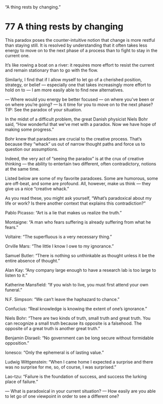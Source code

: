 “A thing rests by changing.”

# 77 A thing rests by changing

This paradox poses the counter-intuitive notion that change is more restful than staying still. It is resolved by understanding that it often takes less energy to move on to the next phase of a process than to fight to stay in the current one.

It’s like rowing a boat on a river: it requires more effort to resist the current and remain stationary than to go with the flow.

Similarly, I find that if I allow myself to let go of a cherished position, strategy, or belief — especially one that takes increasingly more effort to hold on to — I am more easily able to find new alternatives.

— Where would you energy be better focused — on where you've been or on where you’re going?
— Is it time for you to move on to the next phase?
TIP: See the paradox of your situation.

In the midst of a difficult problem, the great Danish physicist Niels Bohr said, “How wonderful that we’ve met with a paradox. Now we have hope of making some progress.”

Bohr knew that paradoxes are crucial to the creative process. That’s because they “whack” us out of narrow thought paths and force us to question our assumptions.

Indeed, the very act of “seeing the paradox” is at the crux of creative thinking — the ability to entertain two different, often contradictory, notions at the same time.

Listed below are some of my favorite paradoxes. Some are humorous, some are off-beat, and some are profound. All, however, make us think — they give us a nice “creative whack.”

As you read these, you might ask yourself, “What’s paradoxical about my life or work? Is there another context that explains this contradiction?”

Pablo Picasso: “Art is a lie that makes us realize the truth.”

Montaigne: “A man who fears suffering is already suffering from what he fears.”

Voltaire: “The superfluous is a very necessary thing.”

Orville Mars: “The little I know I owe to my ignorance.”

Samuel Butler: “There is nothing so unthinkable as thought unless it be the entire absence of thought.”

Alan Kay: “Any company large enough to have a research lab is too large to listen to it.”

Katherine Mansfield: “If you wish to live, you must first attend your own funeral.”

N.F. Simpson: “We can’t leave the haphazard to chance.”

Confucius: “Real knowledge is knowing the extent of one’s ignorance.”

Niels Bohr: “There are two kinds of truth, small truth and great truth. You can recognize a small truth because its opposite is a falsehood. The opposite of a great truth is another great truth.”

Benjamin Disraeli: “No government can be long secure without formidable opposition.”

Ionesco: “Only the ephemeral is of lasting value.”

Ludwig Wittgenstein: “When I came home I expected a surprise and there was no surprise for me, so, of course, I was surprised.”

Lao-tzu: “Failure is the foundation of success, and success the lurking place of failure.”

— What is paradoxical in your current situation?
— How easily are you able to let go of one viewpoint in order to see a different one?
